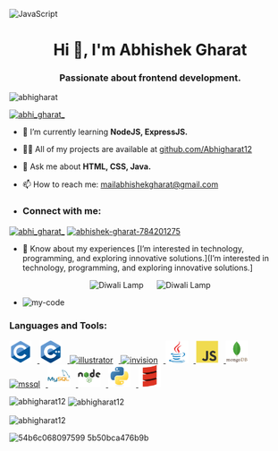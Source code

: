 ![JavaScript](https://github.com/user-attachments/assets/698608ff-0eea-4c64-8140-1d0e3dd41ebd)

<h1 align="center">Hi 👋, I'm Abhishek Gharat</h1>
<h3 align="center">Passionate about frontend development.</h3>


<p align="left"> <img src="https://komarev.com/ghpvc/?username=abhigharat&label=Profile%20views&color=0e75b6&style=flat" alt="abhigharat" /> </p>

<p align="left"> <a href="https://twitter.com/abhi_gharat_" target="blank"><img src="https://img.shields.io/twitter/follow/abhi_gharat_?logo=twitter&style=for-the-badge" alt="abhi_gharat_" /></a> </p>

- 🌱 I’m currently learning **NodeJS, ExpressJS.**

- 👨‍💻 All of my projects are available at [github.com/Abhigharat12](github.com/Abhigharat12)

- 💬 Ask me about **HTML, CSS, Java.**

- 📫 How to reach me: <a href="mailto:mailabhishekgharat@gmail.com">mailabhishekgharat@gmail.com</a>

- <h3 align="left">Connect with me:</h3>
<p align="left">
<a href="https://twitter.com/abhi_gharat_" target="blank"><img align="center" src="https://raw.githubusercontent.com/rahuldkjain/github-profile-readme-generator/master/src/images/icons/Social/twitter.svg" alt="abhi_gharat_" height="30" width="40" /></a>
<a href="https://linkedin.com/in/abhishek-gharat-784201275" target="blank"><img align="center" src="https://raw.githubusercontent.com/rahuldkjain/github-profile-readme-generator/master/src/images/icons/Social/linked-in-alt.svg" alt="abhishek-gharat-784201275" height="30" width="40" /></a>
</p>

- 📄 Know about my experiences [I’m interested in technology, programming, and exploring innovative solutions.](I’m interested in technology, programming, and exploring innovative solutions.]

<div align="center">
    <img src="https://img.freepik.com/free-vector/decorative-oil-lamp-diwali-festival-celebration-card-background_1035-20088.jpg" alt="Diwali Lamp" width="300" style="margin-right: 20px;" />
    <img src="https://img.freepik.com/free-vector/decorative-oil-lamp-diwali-festival-celebration-card-background_1035-20088.jpg" alt="Diwali Lamp" width="300" />
</div>







- ![my-code](https://github.com/user-attachments/assets/732946ef-0119-4196-8b4f-c298d1403cc4)


<h3 align="left">Languages and Tools:</h3>
<p align="left">
    <a href="https://www.cprogramming.com/" target="_blank" rel="noreferrer">
        <img src="https://raw.githubusercontent.com/devicons/devicon/master/icons/c/c-original.svg" alt="c" width="40" height="40" style="margin-right: 10px;"/>
    </a>
    <a href="https://www.w3schools.com/cpp/" target="_blank" rel="noreferrer">
        <img src="https://raw.githubusercontent.com/devicons/devicon/master/icons/cplusplus/cplusplus-original.svg" alt="cplusplus" width="40" height="40" style="margin-right: 10px;"/>
    </a>
    <a href="https://www.adobe.com/in/products/illustrator.html" target="_blank" rel="noreferrer">
        <img src="https://www.vectorlogo.zone/logos/adobe_illustrator/adobe_illustrator-icon.svg" alt="illustrator" width="40" height="40" style="margin-right: 10px;"/>
    </a>
    <a href="https://www.invisionapp.com/" target="_blank" rel="noreferrer">
        <img src="https://www.vectorlogo.zone/logos/invisionapp/invisionapp-icon.svg" alt="invision" width="40" height="40" style="margin-right: 10px;"/>
    </a>
    <a href="https://www.java.com" target="_blank" rel="noreferrer">
        <img src="https://raw.githubusercontent.com/devicons/devicon/master/icons/java/java-original.svg" alt="java" width="40" height="40" style="margin-right: 10px;"/>
    </a>
    <a href="https://developer.mozilla.org/en-US/docs/Web/JavaScript" target="_blank" rel="noreferrer">
        <img src="https://raw.githubusercontent.com/devicons/devicon/master/icons/javascript/javascript-original.svg" alt="javascript" width="40" height="40" style="margin-right: 10px;"/>
    </a>
    <a href="https://www.mongodb.com/" target="_blank" rel="noreferrer">
        <img src="https://raw.githubusercontent.com/devicons/devicon/master/icons/mongodb/mongodb-original-wordmark.svg" alt="mongodb" width="40" height="40" style="margin-right: 10px;"/>
    </a>
    <a href="https://www.microsoft.com/en-us/sql-server" target="_blank" rel="noreferrer">
        <img src="https://www.svgrepo.com/show/303229/microsoft-sql-server-logo.svg" alt="mssql" width="40" height="40" style="margin-right: 10px;"/>
    </a>
    <a href="https://www.mysql.com/" target="_blank" rel="noreferrer">
        <img src="https://raw.githubusercontent.com/devicons/devicon/master/icons/mysql/mysql-original-wordmark.svg" alt="mysql" width="40" height="40" style="margin-right: 10px;"/>
    </a>
    <a href="https://nodejs.org" target="_blank" rel="noreferrer">
        <img src="https://raw.githubusercontent.com/devicons/devicon/master/icons/nodejs/nodejs-original-wordmark.svg" alt="nodejs" width="40" height="40" style="margin-right: 10px;"/>
    </a>
    <a href="https://www.python.org" target="_blank" rel="noreferrer">
        <img src="https://raw.githubusercontent.com/devicons/devicon/master/icons/python/python-original.svg" alt="python" width="40" height="40" style="margin-right: 10px;"/>
    </a>
    <a href="https://www.scala-lang.org" target="_blank" rel="noreferrer">
        <img src="https://raw.githubusercontent.com/devicons/devicon/master/icons/scala/scala-original.svg" alt="scala" width="40" height="40" style="margin-right: 10px;"/>
    </a>
</p>
<p>
    <img align="left" src="https://github-readme-stats.vercel.app/api/top-langs?username=abhigharat12&show_icons=true&locale=en&layout=compact" alt="abhigharat12" />
</p>


<p>&nbsp;<img align="center" src="https://github-readme-stats.vercel.app/api?username=abhigharat12&show_icons=true&locale=en" alt="abhigharat12" /></p>

<p><img align="center" src="https://github-readme-streak-stats.herokuapp.com/?user=abhigharat12&" alt="abhigharat12" /></p>

![54b6c068097599 5b50bca476b9b](https://github.com/user-attachments/assets/afac333d-0df4-4fb8-9182-cc3535cac249)







